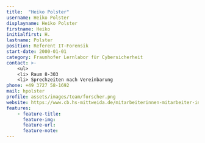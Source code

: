 ```yaml
---
title:  "Heiko Polster"
username: Heiko Polster
displayname: Heiko Polster
firstname: Heiko
initialfirst: H.
lastname: Polster
position: Referent IT-Forensik
start-date: 2000-01-01
category: Fraunhofer Lernlabor für Cybersicherheit
contact: >-
    <ul>
    <li> Raum 8-303
    <li> Sprechzeiten nach Vereinbarung
phone: +49 3727 58-1692
mail: hpolster
profile: assets/images/team/forscher.png
website: https://www.cb.hs-mittweida.de/mitarbeiterinnen-mitarbeiter-in-ihren-fachgruppen/polster-heiko/
features:
    - feature-title: 
      feature-img: 
      feature-url: 
      feature-note: 
---
```

